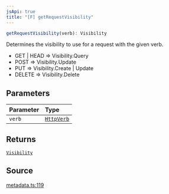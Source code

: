 ```yaml
---
jsApi: true
title: "[F] getRequestVisibility"
---
```


```ts
getRequestVisibility(verb): Visibility
```

Determines the visibility to use for a request with the given verb.

- GET | HEAD => Visibility.Query
- POST => Visibility.Update
- PUT => Visibility.Create | Update
- DELETE => Visibility.Delete

## Parameters

| Parameter | Type                           |
| :-------- | :----------------------------- |
| `verb`    | [`HttpVerb`](Type.HttpVerb.md) |

## Returns

[`Visibility`](Enumeration.Visibility.md)

## Source

[metadata.ts:119](https://github.com/markcowl/cadl/blob/3db15286/packages/http/src/metadata.ts#L119)
